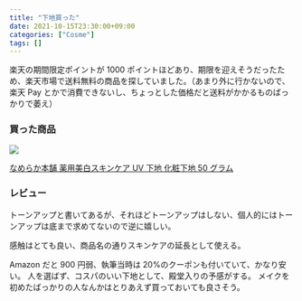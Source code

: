```yaml
---
title: "下地買った"
date: 2021-10-15T23:30:00+09:00
categories: ["Cosme"]
tags: []
---
```


楽天の期間限定ポイントが 1000 ポイントほどあり、期限を迎えそうだったため、楽天市場で送料無料の商品を探していました。（あまり外に行かないので、楽天 Pay とかで消費できないし、ちょっとした価格だと送料がかかるものばっかりで萎え）

### 買った商品

![](1.png)

[なめらか本舗 薬用美白スキンケア UV 下地 化粧下地 50 グラム](https://amzn.to/3mYp8Yl)

### レビュー

トーンアップと書いてあるが、それほどトーンアップはしない、個人的にはトーンアップは底まで求めてないので逆に嬉しい。

感触はとても良い、商品名の通りスキンケアの延長として使える。

Amazon だと 900 円弱、執筆当時は 20%のクーポンも付いていて、かなり安い。
人を選ばず、コスパのいい下地として、殿堂入りの予感がする。
メイクを初めたばっかりの人なんかはとりあえず買っておいても良さそう。
